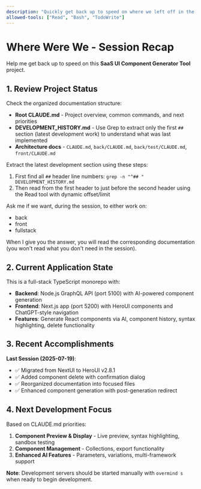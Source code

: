 ```yaml
---
description: "Quickly get back up to speed on where we left off in the previous development session"
allowed-tools: ["Read", "Bash", "TodoWrite"]
---
```


# Where Were We - Session Recap

Help me get back up to speed on this **SaaS UI Component Generator Tool** project.

## 1. Review Project Status

Check the organized documentation structure:
- **Root CLAUDE.md** - Project overview, common commands, and next priorities
- **DEVELOPMENT_HISTORY.md** - Use Grep to extract only the first `##` section (latest development work) to understand what was last implemented
- **Architecture docs** - `CLAUDE.md`, `back/CLAUDE.md`, `back/test/CLAUDE.md`, `front/CLAUDE.md`

Extract the latest development section using these steps:
1. First find all `##` header line numbers: `grep -n "^## " DEVELOPMENT_HISTORY.md`
2. Then read from the first header to just before the second header using the Read tool with dynamic offset/limit

Ask me if we want, during the session, to either work on:
- back
- front
- fullstack

When I give you the answer, you will read the corresponding documentation (you won't read what you don't need in the session).

## 2. Current Application State

This is a full-stack TypeScript monorepo with:
- **Backend**: Node.js GraphQL API (port 5100) with AI-powered component generation
- **Frontend**: Next.js app (port 5200) with HeroUI components and ChatGPT-style navigation
- **Features**: Generate React components via AI, component history, syntax highlighting, delete functionality

## 3. Recent Accomplishments

**Last Session (2025-07-19)**:
- ✅ Migrated from NextUI to HeroUI v2.8.1 
- ✅ Added component delete with confirmation dialog
- ✅ Reorganized documentation into focused files
- ✅ Enhanced component generation with post-generation redirect

## 4. Next Development Focus

Based on CLAUDE.md priorities:
1. **Component Preview & Display** - Live preview, syntax highlighting, sandbox testing
2. **Component Management** - Collections, export functionality 
3. **Enhanced AI Features** - Parameters, variations, multi-framework support

**Note**: Development servers should be started manually with `overmind s` when ready to begin development.
